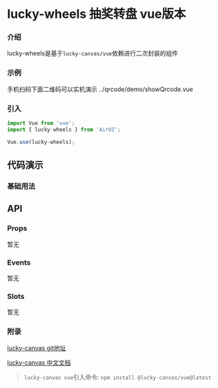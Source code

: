 # lucky-wheels 抽奖转盘 vue版本

### 介绍

lucky-wheels是基于`lucky-canvas/vue`依赖进行二次封装的组件

### 示例
手机扫码下面二维码可以实机演示
<demo-code compact transform inline>../qrcode/demo/showQrcode.vue</demo-code>

### 引入

```js
import Vue from 'vue';
import { lucky-wheels } from 'AirUI';

Vue.use(lucky-wheels);
```

## 代码演示

### 基础用法



## API

### Props

暂无

### Events

暂无

### Slots

暂无

### 附录

[lucky-canvas git地址](https://github.com/buuing/lucky-canvas)

[lucky-canvas 中文文档](https://100px.net/)
>`lucky-canvas vue`引入命令: `npm install @lucky-canvas/vue@latest`
